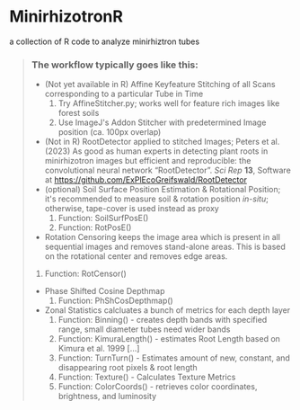 # MinirhizotronR
a collection of R code to analyze minirhiztron tubes

> ### The workflow typically goes like this:
> * (Not yet available in R) Affine Keyfeature Stitching of all Scans corresponding to a particular Tube in Time
>     1) Try AffineStitcher.py; works well for feature rich images like forest soils
>     2) Use ImageJ's Addon Stitcher with predetermined Image position (ca. 100px overlap)
> * (Not in R) RootDetector applied to stitched Images;  Peters et al. (2023) As good as human experts in detecting plant roots in minirhizotron images but efficient and reproducible: the convolutional neural network “RootDetector”. *Sci Rep* **13**, Software at https://github.com/ExPlEcoGreifswald/RootDetector
> * (optional) Soil Surface Position Estimation & Rotational Position; it's recommended to measure soil & rotation position *in-situ*; otherwise, tape-cover is used instead as proxy 
>    1) Function: SoilSurfPosE()
>    2) Function: RotPosE()
> *   Rotation Censoring keeps the image area which is present in all sequential images and removes stand-alone areas. This is based on the rotational center and removes edge areas.
>    1) Function: RotCensor()
> * Phase Shifted Cosine Depthmap
>    1) Function: PhShCosDepthmap()
>  * Zonal Statistics calcluates a bunch of metrics for each depth layer
>    1) Function: Binning() - creates depth bands with specified range, small diameter tubes need wider bands 
>    2) Function: KimuraLength() - estimates Root Length based on Kimura et al. 1999 [...]
>    3) Function: TurnTurn() - Estimates amount of new, constant, and disappearing root pixels & root length
>    4) Function: Texture() - Calculates Texture Metrics
>    5) Function: ColorCoords() - retrieves color coordinates, brightness, and luminosity
>       




